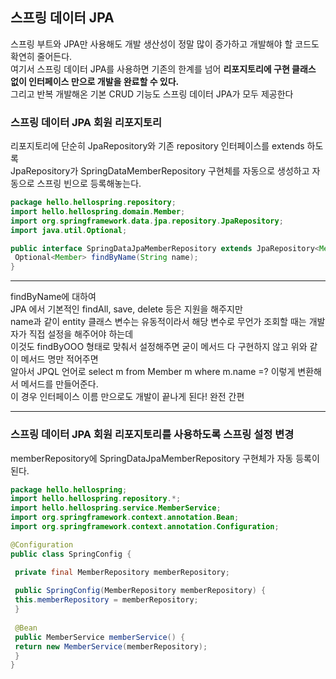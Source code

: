 ## 스프링 데이터 JPA
스프링 부트와 JPA만 사용해도 개발 생산성이 정말 많이 증가하고 개발해야 할 코드도 확연히 줄어든다.           
여기서 스프링 데이터 JPA를 사용하면 기존의 한계를 넘어 **리포지토리에 구현 클래스 없이 인터페이스 만으로 개발을 완료할 수 있다.**           
그리고 반복 개발해온 기본 CRUD 기능도 스프링 데이터 JPA가 모두 제공한다            

### 스프링 데이터 JPA 회원 리포지토리 
리포지토리에 단순히 JpaRepository와 기존 repository 인터페이스를 extends 하도록        
JpaRepository가 SpringDataMemberRepository 구현체를 자동으로 생성하고 자동으로 스프링 빈으로 등록해놓는다.           
```java
package hello.hellospring.repository;
import hello.hellospring.domain.Member;
import org.springframework.data.jpa.repository.JpaRepository;
import java.util.Optional;

public interface SpringDataJpaMemberRepository extends JpaRepository<Member,Long>, MemberRepository {
 Optional<Member> findByName(String name);
}
```
***************
findByName에 대하여            
JPA 에서 기본적인 findAll, save, delete 등은 지원을 해주지만        
name과 같이 entity 클래스 변수는 유동적이라서 해당 변수로 무언가 조회할 때는 개발자가 직접 설정을 해주어야 하는데           
이것도 findByOOO 형태로 맞춰서 설정해주면 굳이 메서드 다 구현하지 않고 위와 같이 메서드 명만 적어주면               
알아서 JPQL 언어로 select m from Member m where m.name =? 이렇게 변환해서 메서드를 만들어준다.                
이 경우 인터페이스 이름 만으로도 개발이 끝나게 된다! 완전 간편               
***********************


### 스프링 데이터 JPA 회원 리포지토리를 사용하도록 스프링 설정 변경 
memberRepository에 SpringDataJpaMemberRepository 구현체가 자동 등록이 된다.          
```java
package hello.hellospring;
import hello.hellospring.repository.*;
import hello.hellospring.service.MemberService;
import org.springframework.context.annotation.Bean;
import org.springframework.context.annotation.Configuration;

@Configuration
public class SpringConfig {

 private final MemberRepository memberRepository;
 
 public SpringConfig(MemberRepository memberRepository) {
 this.memberRepository = memberRepository;
 }
 
 @Bean
 public MemberService memberService() {
 return new MemberService(memberRepository);
 }
}
```

